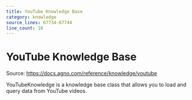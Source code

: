 ```yaml
---
title: YouTube Knowledge Base
category: knowledge
source_lines: 67734-67744
line_count: 10
---
```


# YouTube Knowledge Base
Source: https://docs.agno.com/reference/knowledge/youtube



YouTubeKnowledge is a knowledge base class that allows you to load and query data from YouTube videos.

<Snippet file="kb-youtube-reference.mdx" />


